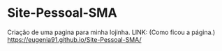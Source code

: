 # Site-Pessoal-SMA
Criação de uma pagina para minha lojinha.
LINK: (Como ficou a página.)
https://eugenia91.github.io/Site-Pessoal-SMA/
